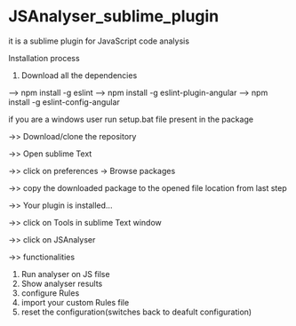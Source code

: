 # JSAnalyser_sublime_plugin
it is a sublime plugin for JavaScript code analysis



Installation process

1. Download all the dependencies

  --> npm install -g eslint
  --> npm install -g eslint-plugin-angular
  --> npm install -g eslint-config-angular
  
  if you are a windows user
    run setup.bat file present in the package


->> Download/clone the repository

->> Open sublime Text 

->> click on preferences -> Browse packages

->> copy the downloaded package to the opened file location from last step

->> Your plugin is installed...

->> click on Tools in sublime Text window

->> click on JSAnalyser

->> functionalities

  1. Run analyser on JS filse
  2. Show analyser results
  3. configure Rules 
  4. import your custom Rules file
  5. reset the configuration(switches back to deafult configuration)
  

